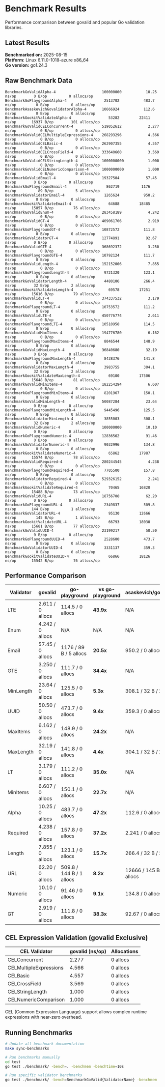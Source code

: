 # Benchmark Results

Performance comparison between govalid and popular Go validation libraries.

## Latest Results

**Benchmarked on:** 2025-08-15  
**Platform:** Linux 6.11.0-1018-azure x86_64  
**Go version:** go1.24.3

## Raw Benchmark Data

```
BenchmarkGoValidAlpha-4                    	100000000	        10.25 ns/op	       0 B/op	       0 allocs/op
BenchmarkGoPlaygroundAlpha-4               	 2513702	       483.7 ns/op	       0 B/op	       0 allocs/op
BenchmarkAsaskevichGovalidatorAlpha-4      	10666924	       112.6 ns/op	       0 B/op	       0 allocs/op
BenchmarkGookitValidateAlpha-4             	   53282	     22411 ns/op	   16937 B/op	     101 allocs/op
BenchmarkGoValidCELConcurrent-4            	519052612	         2.277 ns/op	       0 B/op	       0 allocs/op
BenchmarkGoValidCELMultipleExpressions-4   	268293296	         4.566 ns/op	       0 B/op	       0 allocs/op
BenchmarkGoValidCELBasic-4                 	262907355	         4.557 ns/op	       0 B/op	       0 allocs/op
BenchmarkGoValidCELCrossField-4            	333640660	         3.569 ns/op	       0 B/op	       0 allocs/op
BenchmarkGoValidCELStringLength-4          	1000000000	         1.000 ns/op	       0 B/op	       0 allocs/op
BenchmarkGoValidCELNumericComparison-4     	1000000000	         1.000 ns/op	       0 B/op	       0 allocs/op
BenchmarkGoValidEmail-4                    	19327504	        57.45 ns/op	       0 B/op	       0 allocs/op
BenchmarkGoPlaygroundEmail-4               	  862719	      1176 ns/op	      89 B/op	       5 allocs/op
BenchmarkGoValidatorEmail-4                	 1265624	       950.2 ns/op	       0 B/op	       0 allocs/op
BenchmarkGookitValidateEmail-4             	   64688	     18485 ns/op	   15857 B/op	      76 allocs/op
BenchmarkGoValidEnum-4                     	283458189	         4.242 ns/op	       0 B/op	       0 allocs/op
BenchmarkGoValidGT-4                       	409061706	         2.919 ns/op	       0 B/op	       0 allocs/op
BenchmarkGoPlaygroundGT-4                  	10872572	       111.8 ns/op	       0 B/op	       0 allocs/op
BenchmarkGoValidatorGT-4                   	12774891	        92.67 ns/op	       0 B/op	       0 allocs/op
BenchmarkGoValidGTE-4                      	368692372	         3.250 ns/op	       0 B/op	       0 allocs/op
BenchmarkGoPlaygroundGTE-4                 	10792124	       111.7 ns/op	       0 B/op	       0 allocs/op
BenchmarkGoValidLength-4                   	152152006	         7.855 ns/op	       0 B/op	       0 allocs/op
BenchmarkGoPlaygroundLength-4              	 9721320	       123.1 ns/op	       0 B/op	       0 allocs/op
BenchmarkGoValidatorLength-4               	 4480106	       266.4 ns/op	      32 B/op	       2 allocs/op
BenchmarkGookitValidateLength-4            	   69578	     17251 ns/op	   15616 B/op	      79 allocs/op
BenchmarkGoValidLT-4                       	374337532	         3.179 ns/op	       0 B/op	       0 allocs/op
BenchmarkGoPlaygroundLT-4                  	10753572	       111.2 ns/op	       0 B/op	       0 allocs/op
BenchmarkGoValidLTE-4                      	450776774	         2.611 ns/op	       0 B/op	       0 allocs/op
BenchmarkGoPlaygroundLTE-4                 	10510958	       114.5 ns/op	       0 B/op	       0 allocs/op
BenchmarkGoValidMaxItems-4                 	194776780	         6.162 ns/op	       0 B/op	       0 allocs/op
BenchmarkGoPlaygroundMaxItems-4            	 8046544	       148.9 ns/op	       0 B/op	       0 allocs/op
BenchmarkGoValidMaxLength-4                	36840680	        32.19 ns/op	       0 B/op	       0 allocs/op
BenchmarkGoPlaygroundMaxLength-4           	 8438376	       141.8 ns/op	       0 B/op	       0 allocs/op
BenchmarkGoValidatorMaxLength-4            	 3983755	       304.1 ns/op	      32 B/op	       2 allocs/op
BenchmarkGookitValidateMaxLength-4         	   69100	     17506 ns/op	   15648 B/op	      81 allocs/op
BenchmarkGoValidMinItems-4                 	182254294	         6.607 ns/op	       0 B/op	       0 allocs/op
BenchmarkGoPlaygroundMinItems-4            	 8201967	       150.1 ns/op	       0 B/op	       0 allocs/op
BenchmarkGoValidMinLength-4                	50087284	        23.64 ns/op	       0 B/op	       0 allocs/op
BenchmarkGoPlaygroundMinLength-4           	 9445496	       125.5 ns/op	       0 B/op	       0 allocs/op
BenchmarkGoValidatorMinLength-4            	 3855003	       308.1 ns/op	      32 B/op	       2 allocs/op
BenchmarkGoValidNumeric-4                  	100000000	        10.10 ns/op	       0 B/op	       0 allocs/op
BenchmarkGoPlaygroundNumeric-4             	12836562	        91.46 ns/op	       0 B/op	       0 allocs/op
BenchmarkGoValidatorNumeric-4              	 9032996	       134.8 ns/op	       0 B/op	       0 allocs/op
BenchmarkGookitValidateNumeric-4           	   65862	     17987 ns/op	   15574 B/op	      78 allocs/op
BenchmarkGoValidRequired-4                 	280244545	         4.238 ns/op	       0 B/op	       0 allocs/op
BenchmarkGoPlaygroundRequired-4            	 7705500	       157.8 ns/op	       0 B/op	       0 allocs/op
BenchmarkGoValidatorRequired-4             	529326152	         2.241 ns/op	       0 B/op	       0 allocs/op
BenchmarkGookitValidateRequired-4          	   70465	     16820 ns/op	   15488 B/op	      73 allocs/op
BenchmarkGoValidURL-4                      	18756708	        62.20 ns/op	       0 B/op	       0 allocs/op
BenchmarkGoPlaygroundURL-4                 	 2349837	       509.8 ns/op	     144 B/op	       1 allocs/op
BenchmarkGoValidatorURL-4                  	   95130	     12666 ns/op	     145 B/op	       1 allocs/op
BenchmarkGookitValidateURL-4               	   66793	     18030 ns/op	   15681 B/op	      77 allocs/op
BenchmarkGoValidUUID-4                     	23199217	        50.50 ns/op	       0 B/op	       0 allocs/op
BenchmarkGoPlaygroundUUID-4                	 2528600	       473.7 ns/op	       0 B/op	       0 allocs/op
BenchmarkGoValidatorUUID-4                 	 3331137	       359.3 ns/op	       0 B/op	       0 allocs/op
BenchmarkGookitValidateUUID-4              	   66866	     18126 ns/op	   15542 B/op	      76 allocs/op
```

## Performance Comparison

| Validator | govalid | go-playground | vs go-playground | asaskevich/govalidator | vs asaskevich | gookit/validate | vs gookit |
|-----------|---------|---------------|------------------|----------------------|---------------|----------------|----------|
| LTE | 2.611 / 0 allocs | 114.5 / 0 allocs | **43.9x** | N/A | N/A | N/A | N/A |
| Enum | 4.242 / 0 allocs | N/A | N/A | N/A | N/A | N/A | N/A |
| Email | 57.45 / 0 allocs | 1176 / 89 B / 5 allocs | **20.5x** | 950.2 / 0 allocs | **16.5x** | 18485 / 15857 B / 76 allocs | **321.8x** |
| GTE | 3.250 / 0 allocs | 111.7 / 0 allocs | **34.4x** | N/A | N/A | N/A | N/A |
| MinLength | 23.64 / 0 allocs | 125.5 / 0 allocs | **5.3x** | 308.1 / 32 B / 2 allocs | **13.0x** | N/A | N/A |
| UUID | 50.50 / 0 allocs | 473.7 / 0 allocs | **9.4x** | 359.3 / 0 allocs | **7.1x** | 18126 / 15542 B / 76 allocs | **358.9x** |
| MaxItems | 6.162 / 0 allocs | 148.9 / 0 allocs | **24.2x** | N/A | N/A | N/A | N/A |
| MaxLength | 32.19 / 0 allocs | 141.8 / 0 allocs | **4.4x** | 304.1 / 32 B / 2 allocs | **9.4x** | 17506 / 15648 B / 81 allocs | **543.8x** |
| LT | 3.179 / 0 allocs | 111.2 / 0 allocs | **35.0x** | N/A | N/A | N/A | N/A |
| MinItems | 6.607 / 0 allocs | 150.1 / 0 allocs | **22.7x** | N/A | N/A | N/A | N/A |
| Alpha | 10.25 / 0 allocs | 483.7 / 0 allocs | **47.2x** | 112.6 / 0 allocs | **11.0x** | 22411 / 16937 B / 101 allocs | **2186.4x** |
| Required | 4.238 / 0 allocs | 157.8 / 0 allocs | **37.2x** | 2.241 / 0 allocs | **0.5x** | 16820 / 15488 B / 73 allocs | **3968.9x** |
| Length | 7.855 / 0 allocs | 123.1 / 0 allocs | **15.7x** | 266.4 / 32 B / 2 allocs | **33.9x** | 17251 / 15616 B / 79 allocs | **2196.2x** |
| URL | 62.20 / 0 allocs | 509.8 / 144 B / 1 allocs | **8.2x** | 12666 / 145 B / 1 allocs | **203.6x** | 18030 / 15681 B / 77 allocs | **289.9x** |
| Numeric | 10.10 / 0 allocs | 91.46 / 0 allocs | **9.1x** | 134.8 / 0 allocs | **13.3x** | 17987 / 15574 B / 78 allocs | **1780.9x** |
| GT | 2.919 / 0 allocs | 111.8 / 0 allocs | **38.3x** | 92.67 / 0 allocs | **31.7x** | N/A | N/A |

## CEL Expression Validation (govalid Exclusive)

| CEL Validator | govalid (ns/op) | Allocations |
|---------------|-----------------|-------------|
| CELConcurrent | 2.277 | 0 allocs |
| CELMultipleExpressions | 4.566 | 0 allocs |
| CELBasic | 4.557 | 0 allocs |
| CELCrossField | 3.569 | 0 allocs |
| CELStringLength | 1.000 | 0 allocs |
| CELNumericComparison | 1.000 | 0 allocs |

CEL (Common Expression Language) support allows complex runtime expressions with near-zero overhead.

## Running Benchmarks

```bash
# Update all benchmark documentation
make sync-benchmarks

# Run benchmarks manually
cd test
go test ./benchmark/ -bench=. -benchmem -benchtime=10s

# Run specific validator benchmarks
go test ./benchmark/ -bench=BenchmarkGoValid{ValidatorName} -benchmem
```
